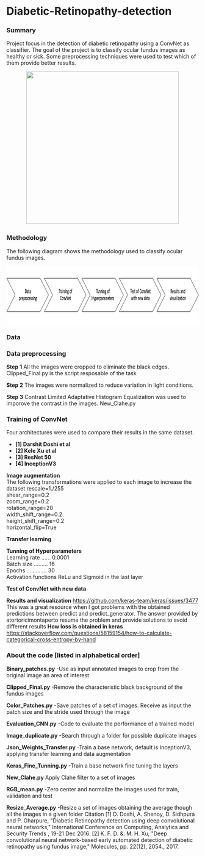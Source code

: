 # Diabetic-Retinopathy-detection
### Summary
Project focus in the detection of diabetic retinopathy using a ConvNet as classifier. The goal of the project is to classify ocular fundus images as healthy or sick. Some preprocessing techniques were used to test which of them provide better results. 

<p align="center">
  <img width="400" height="400" src="https://upload.wikimedia.org/wikipedia/commons/3/37/Fundus_photograph_of_normal_right_eye.jpg"
</p>

### Methodology
The following diagram shows the methodology used to classify ocular fundus images.
<p align="center">
  <img width="1000" height="150" src="https://github.com/IamLuisEscobar/Diabetic-Retinopathy-detection/blob/master/Picture1.png"
</p>

### Data

### Data preprocessing
**Step 1**
All the images were cropped to eliminate the black edges. Clipped_Final.py is the script resposable of the task 

**Step 2**
The images were normalized to reduce variation in light conditions.

**Step 3**
Contrast Limited Adaptative Histogram Equalization was used to imporove the contrast in the images. New_Clahe.py

### Training of ConvNet 
Four architectures were used to compare their results in the same dataset.

- **[1] Darshit Doshi et al**
- **[2] Kele Xu et al**
- **[3] ResNet 50**
- **[4] InceptionV3**

**Image augmentation**  
The following transformations were applied to each image to increase the dataset
rescale=1./255  
shear_range=0.2  
zoom_range=0.2  
rotation_range=20  
width_shift_range=0.2  
height_shift_range=0.2  
horizontal_flip=True

**Transfer learning**


**Tunning of Hyperparameters**  
Learning rate ...... 0.0001  
Batch size ......... 16  
Epochs ............. 30  
Activation functions ReLu and Sigmoid in the last layer

**Test of ConvNet with new data**


**Results and visualization**
https://github.com/keras-team/keras/issues/3477
This was a great resource when I got problems with the obtained predictions between predict and predict_generator. The answer provided by atortoricimontaperto resume the problem and provide solutions to avoid different results
**How loss is obtained in keras**
https://stackoverflow.com/questions/58159154/how-to-calculate-categorical-cross-entropy-by-hand

### About the code [listed in alphabetical order]

**Binary_patches.py**
-Use as input annotated images to crop from the original image an area of interest

**Clipped_Final.py**
-Remove the characteristic black background of the fundus images

**Color_Patches.py**
-Save patches of a set of images. Receive as input the patch size and the stride used through the image

**Evaluation_CNN.py**
-Code to evaluate the performance  of a trained model

**Image_duplicate.py**
-Search through a folder for possible duplicate images

**Json_Weights_Transfer.py**
-Train a base network, default is InceptionV3, applying transfer learning and data augmentation

**Keras_Fine_Tunning.py**
-Train a base network fine tuning the layers

**New_Clahe.py**
Apply Clahe filter to a set of images

**RGB_mean.py**
-Zero center and normalize the images used for train, validation and test

**Resize_Average.py**
-Resize a set of images obtaining the average though all the images in a given folder 
Citation
[1] D. Doshi, A. Shenoy, D. Sidhpura and P. Gharpure, "Diabetic Retinopathy detection using deep convolutional neural networks," International Conference on Computing, Analytics and Security Trends , 19-21 Dec 2016.
[2] K. F. D. &. M. H. Xu, "Deep convolutional neural network-based early automated detection of diabetic retinopathy using fundus image," Molecules, pp. 22(12), 2054., 2017. 
